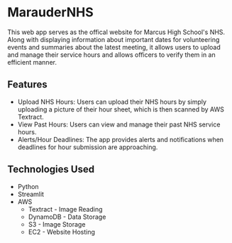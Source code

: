 # MarauderNHS
This web app serves as the offical website for Marcus High School's NHS. Along with displaying information about important dates for volunteering events and summaries about the latest meeting, it allows users to upload and manage their service hours and allows officers to verify them in an efficient manner.

## Features
- Upload NHS Hours: Users can upload their NHS hours by simply uploading a picture of their hour sheet, which is then scanned by AWS Textract.
- View Past Hours: Users can view and manage their past NHS service hours.
- Alerts/Hour Deadlines: The app provides alerts and notifications when deadlines for hour submission are approaching.

## Technologies Used

- Python
- Streamlit
- AWS
  - Textract - Image Reading
  - DynamoDB - Data Storage
  - S3 - Image Storage
  - EC2 - Website Hosting

